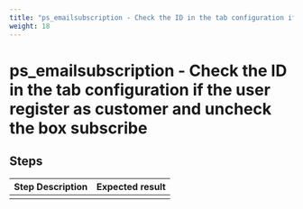 ```yaml
---
title: "ps_emailsubscription - Check the ID in the tab configuration if the user register as customer and uncheck the box subscribe"
weight: 18
---
```


# ps_emailsubscription - Check the ID in the tab configuration if the user register as customer and uncheck the box subscribe
## Steps
| Step Description | Expected result |
| ----- | ----- |
|  |  |

